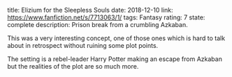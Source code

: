 title: Elizium for the Sleepless Souls
date: 2018-12-10
link: https://www.fanfiction.net/s/7713063/1/
tags: Fantasy
rating: 7
state: complete
description: Prison break from a crumbling Azkaban.

This was a very interesting concept, one of those ones which is hard to talk
about in retrospect without ruining some plot points.

The setting is a rebel-leader Harry Potter making an escape from Azkaban but
the realities of the plot are so much more.
